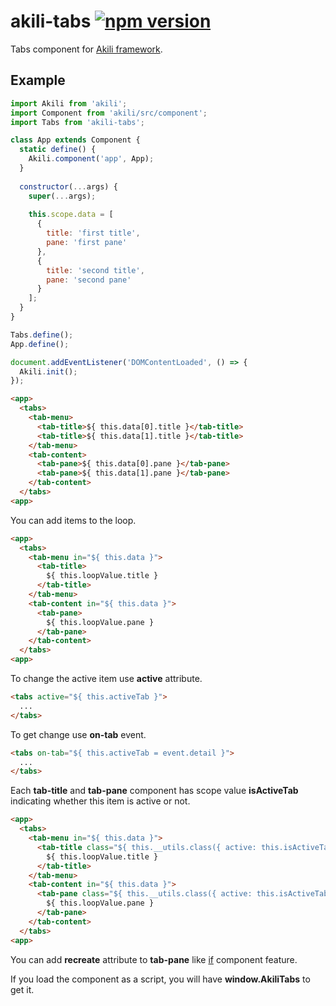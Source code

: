 # akili-tabs [![npm version](https://badge.fury.io/js/akili-tabs.svg)](https://badge.fury.io/js/akili-tabs)
Tabs component for [Akili framework](https://github.com/ortexx/akili).

## Example

```js
import Akili from 'akili';
import Component from 'akili/src/component';
import Tabs from 'akili-tabs';

class App extends Component {
  static define() {
    Akili.component('app', App);
  }
  
  constructor(...args) {
    super(...args);
    
    this.scope.data = [
      {
        title: 'first title',
        pane: 'first pane'
      },
      {
        title: 'second title',
        pane: 'second pane'
      }
    ];
  }
}

Tabs.define();
App.define();

document.addEventListener('DOMContentLoaded', () => {
  Akili.init();
});
```

```html
<app>
  <tabs>
    <tab-menu>
      <tab-title>${ this.data[0].title }</tab-title>
      <tab-title>${ this.data[1].title }</tab-title>
    </tab-menu>
    <tab-content>
      <tab-pane>${ this.data[0].pane }</tab-pane>
      <tab-pane>${ this.data[1].pane }</tab-pane>
    </tab-content>
  </tabs>
<app>
```

You can add items to the loop.

```html
<app>
  <tabs>
    <tab-menu in="${ this.data }">
      <tab-title>
        ${ this.loopValue.title }
      </tab-title>
    </tab-menu>
    <tab-content in="${ this.data }">
      <tab-pane>
        ${ this.loopValue.pane }
      </tab-pane>
    </tab-content>
  </tabs>
<app>
```

To change the active item use __active__ attribute.
  
```html
<tabs active="${ this.activeTab }">
  ...
</tabs>
```

To get change use __on-tab__ event.

```html
<tabs on-tab="${ this.activeTab = event.detail }">
  ...
</tabs>
```

Each __tab-title__ and __tab-pane__ component has scope value
__isActiveTab__ indicating whether this item is active or not.

```html
<app>
  <tabs>
    <tab-menu in="${ this.data }">
      <tab-title class="${ this.__utils.class({ active: this.isActiveTab}) }">
        ${ this.loopValue.title }
      </tab-title>
    </tab-menu>
    <tab-content in="${ this.data }">
      <tab-pane class="${ this.__utils.class({ active: this.isActiveTab}) }">
        ${ this.loopValue.pane }
      </tab-pane>
    </tab-content>
  </tabs>
<app>
```

You can add __recreate__ attribute to __tab-pane__ like 
[if](http://akilijs.com/docs/components#docs_conditional_statements) component feature.  

If you load the component as a script, you will have __window.AkiliTabs__ to get it.

 